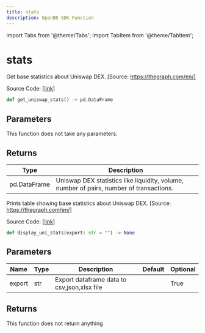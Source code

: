 ```yaml
---
title: stats
description: OpenBB SDK Function
---
```


import Tabs from '@theme/Tabs';
import TabItem from '@theme/TabItem';

# stats

<Tabs>
<TabItem value="model" label="Model" default>

Get base statistics about Uniswap DEX. [Source: https://thegraph.com/en/]

Source Code: [[link](https://github.com/OpenBB-finance/OpenBBTerminal/tree/main/openbb_terminal/cryptocurrency/defi/graph_model.py#L124)]

```python
def get_uniswap_stats() -> pd.DataFrame
```
## Parameters

This function does not take any parameters.

## Returns

| Type | Description |
| ---- | ----------- |
| pd.DataFrame | Uniswap DEX statistics like liquidity, volume, number of pairs, number of transactions. |



</TabItem>
<TabItem value="view" label="View">

Prints table showing base statistics about Uniswap DEX. [Source: https://thegraph.com/en/]

Source Code: [[link](https://github.com/OpenBB-finance/OpenBBTerminal/tree/main/openbb_terminal/cryptocurrency/defi/graph_view.py#L72)]

```python
def display_uni_stats(export: str = "") -> None
```
## Parameters

| Name | Type | Description | Default | Optional |
| ---- | ---- | ----------- | ------- | -------- |
| export | str | Export dataframe data to csv,json,xlsx file |  | True |

## Returns

This function does not return anything



</TabItem>
</Tabs>